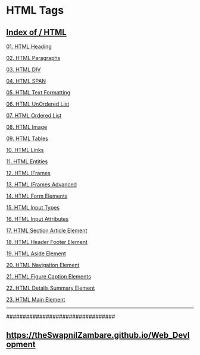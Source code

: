 # HTML Tags

##  <a href="https://theswapnilzambare.github.io/Web_Devlopment/HTML">Index of / HTML</a>


<a href="https://theswapnilzambare.github.io/Web_Devlopment/HTML/HTML_Tags/01_HTML_Headings.html" target="_blank" >01. HTML Heading</a>

<a href="https://theswapnilzambare.github.io/Web_Devlopment/HTML/HTML_Tags/02_HTML_Paragraphs.html" target="_blank" >02. HTML Paragraphs</a>

<a href="https://theswapnilzambare.github.io/Web_Devlopment/HTML/HTML_Tags/03_HTML_DIV_Tag.html" target="_blank" >03. HTML DIV</a>

<a href="https://theswapnilzambare.github.io/Web_Devlopment/HTML/HTML_Tags/04_HTML_SPAN_Tag.html" target="_blank" >04. HTML SPAN</a>

<a href="https://theswapnilzambare.github.io/Web_Devlopment/HTML/HTML_Tags/05_HTML_Text_Formatting.html" target="_blank" >05. HTML Text Formatting</a>

<a href="https://theswapnilzambare.github.io/Web_Devlopment/HTML/HTML_Tags/06_HTML_UnOrdered_List.html" target="_blank" >06. HTML UnOrdered List</a>

<a href="https://theswapnilzambare.github.io/Web_Devlopment/HTML/HTML_Tags/07_HTML_Ordered_List.html" target="_blank" >07. HTML Ordered List</a>

<a href="https://theswapnilzambare.github.io/Web_Devlopment/HTML/HTML_Tags/08_HTML_Images.html" target="_blank" >08. HTML Image</a>

<a href="https://theswapnilzambare.github.io/Web_Devlopment/HTML/HTML_Tags/09_HTML_Tables.html" target="_blank" >09. HTML Tables</a>

<a href="https://theswapnilzambare.github.io/Web_Devlopment/HTML/HTML_Tags/10_HTML_Links.html" target="_blank" >10. HTML Links</a>

<a href="https://theswapnilzambare.github.io/Web_Devlopment/HTML/HTML_Tags/11_HTML_Entities.html" target="_blank" >11. HTML Entities</a>

<a href="https://theswapnilzambare.github.io/Web_Devlopment/HTML/HTML_Tags/12_HTML_IFrames.html" target="_blank" >12. HTML IFrames</a>

<a href="https://theswapnilzambare.github.io/Web_Devlopment/HTML/HTML_Tags/12_HTML_IFrames.html" target="_blank" >13. HTML IFrames Advanced</a>

<a href="https://theswapnilzambare.github.io/Web_Devlopment/HTML/HTML_Tags/14_HTML_Form_Elements.html" target="_blank" >14. HTML Form Elements</a>

<a href="https://theswapnilzambare.github.io/Web_Devlopment/HTML/HTML_Tags/15_HTML_Input_Types.html" target="_blank" >15. HTML Input Types</a>

<a href="https://theswapnilzambare.github.io/Web_Devlopment/HTML/HTML_Tags/16_HTML_Input_Attributes.html" target="_blank" >16. HTML Input Attributes</a>

<a href="https://theswapnilzambare.github.io/Web_Devlopment/HTML/HTML_Tags/17_HTML_5_Section_Article_Element.html" target="_blank" >17. HTML Section Article Element</a>

<a href="https://theswapnilzambare.github.io/Web_Devlopment/HTML/HTML_Tags/18_HTML_5_Header_Footer_Element.html" target="_blank" >18. HTML Header Footer Element</a>

<a href="https://theswapnilzambare.github.io/Web_Devlopment/HTML/HTML_Tags/19_HTML_5_Aside_Element.html" target="_blank" >19. HTML Aside Element</a>

<a href="https://theswapnilzambare.github.io/Web_Devlopment/HTML/HTML_Tags/20_HTML_5_Navigation_Element.html" target="_blank" >20. HTML Navigation Element</a>

<a href="https://theswapnilzambare.github.io/Web_Devlopment/HTML/HTML_Tags/21_HTML_5_Figure_Caption_Elements.html" target="_blank" >21. HTML Figure Caption Elements</a>

<a href="https://theswapnilzambare.github.io/Web_Devlopment/HTML/HTML_Tags/22_HTML_5_Details_Summary_Element.html" target="_blank" >22. HTML Details Summary Element</a>

<a href="https://theswapnilzambare.github.io/Web_Devlopment/HTML/HTML_Tags/23_HTML_5_Main_Element.html" target="_blank" >23. HTML Main Element</a>


<hr>

#################################


## <a href="https://theswapnilzambare.github.io/Web_Devlopment">https://theSwapnilZambare.github.io/Web_Devlopment</a> 
